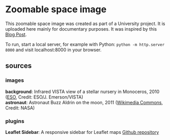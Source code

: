 # Zoomable space image

This zoomable space image was created as part of a University project. It is uploaded here mainly for documentary purposes. It was inspired by this [Blog Post](https://build-failed.blogspot.com/2012/11/zoomable-image-with-leaflet.html).

To run, start a local server, for example with Python: `python -m http.server 8000` and visit localhost:8000 in your browser.

## sources

### images

__background__: Infrared VISTA view of a stellar nursery in Monoceros, 2010 ([ESO](https://www.eso.org/public/images/eso1039a/), Credit: ESO/J. Emerson/VISTA)   
__astronaut__: Astronaut Buzz Aldrin on the moon, 2011 ([Wikimedia Commons](https://commons.wikimedia.org/wiki/File:Aldrin_Apollo_11_cropped.jpg), Credit: NASA)

### plugins
__Leaflet Sidebar__: A responsive sidebar for Leaflet maps [Github repository](https://github.com/Turbo87/leaflet-sidebar)
